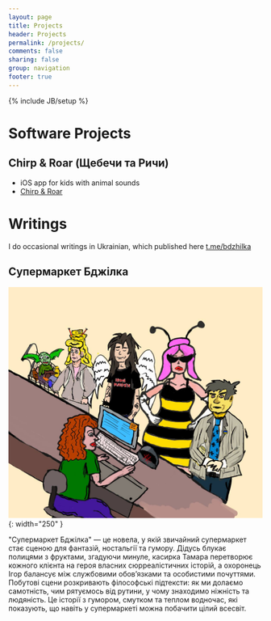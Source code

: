 ```yaml
---
layout: page
title: Projects
header: Projects
permalink: /projects/
comments: false
sharing: false
group: navigation
footer: true
---
```

{% include JB/setup %}

# Software Projects 

## Chirp & Roar (Щебечи та Ричи)

- iOS app for kids with animal sounds
- [Chirp & Roar](/chirproar/chirproar-about.md)

# Writings

I do occasional writings in Ukrainian, which published here [t.me/bdzhilka](t.me/bdzhilka)

## Супермаркет Бджілка

![](/images/writings/bdzhilka.jpg){: width="250" }

"Супермаркет Бджілка" — це новела, у якій звичайний супермаркет стає сценою для фантазій, ностальгії та гумору. Дідусь блукає полицями з фруктами, згадуючи минуле, касирка Тамара перетворює кожного клієнта на героя власних сюрреалістичних історій, а охоронець Ігор балансує між службовими обов’язками та особистими почуттями. Побутові сцени розкривають філософські підтексти: як ми долаємо самотність, чим рятуємось від рутини, у чому знаходимо ніжність та людяність. Це історії з гумором, смутком та теплом водночас, які показують, що навіть у супермаркеті можна побачити цілий всесвіт.